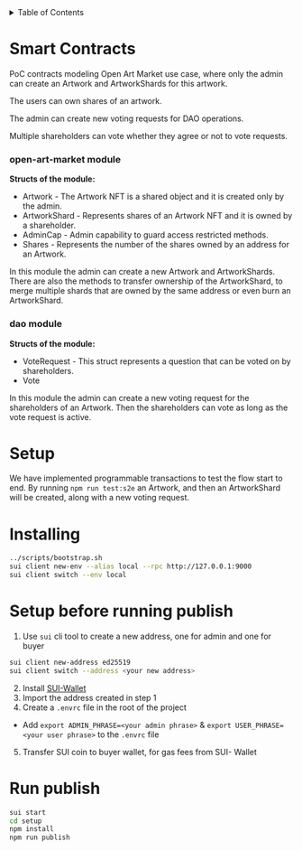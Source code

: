 <!-- TABLE OF CONTENTS -->
<details>
  <summary>Table of Contents</summary>
  <ol>
    <li>
      <a href="#about-the-project">Smart Contracts</a>
      <ul>
        <li><a href="#open-art-market">open_art_market module</a></li>
      </ul>
      <ul>
        <li><a href="#dao">dao module</a></li>
      </ul>
    </li>
    <li>
      <a href="#setup">Setup</a>
    </li>
  </ol>
</details>


# Smart Contracts

PoC contracts modeling Open Art Market use case, where only the admin can create an Artwork and ArtworkShards for this artwork. 

The users can own shares of an artwork. 

The admin can create new voting requests for DAO operations. 

Multiple shareholders can vote whether they agree or not to vote requests.


### open-art-market module

<b>Structs of the module:</b>

* Artwork - The Artwork NFT is a shared object and it is created only by the admin.
* ArtworkShard - Represents shares of an Artwork NFT and it is owned by a shareholder.
* AdminCap - Admin capability to guard access restricted methods.
* Shares - Represents the number of the shares owned by an address for an Artwork.

In this module the admin can create a new Artwork and ArtworkShards. There are also the methods to transfer ownership of the ArtworkShard, to merge multiple shards that are owned by the same address or even burn an ArtworkShard.

### dao module

<b>Structs of the module:</b>

* VoteRequest - This struct represents a question that can be voted on by shareholders.
* Vote

In this module the admin can create a new voting request for the shareholders of an Artwork. Then the shareholders can vote as long as the vote request is active.

# Setup

We have implemented programmable transactions to test the flow start to end. By running `npm run test:s2e` an Artwork, and then an ArtworkShard will be created, along with a new voting request.


# Installing
```sh
../scripts/bootstrap.sh
sui client new-env --alias local --rpc http://127.0.0.1:9000 
sui client switch --env local
```

# Setup before running publish
1. Use `sui` cli tool to create a new address, one for admin and one for buyer
```sh
sui client new-address ed25519
sui client switch --address <your new address>
```
2. Install [SUI-Wallet](https://chrome.google.com/webstore/detail/sui-wallet/opcgpfmipidbgpenhmajoajpbobppdil)
3. Import the address created in step 1
4. Create a `.envrc` file in the root of the project
  - Add `export ADMIN_PHRASE=<your admin phrase>` & `export USER_PHRASE=<your user phrase>` to the `.envrc` file
5. Transfer SUI coin to buyer wallet, for gas fees from SUI- Wallet

# Run publish
```sh
sui start
cd setup 
npm install
npm run publish
```